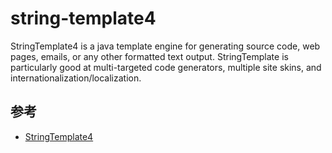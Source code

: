 # string-template4

StringTemplate4 is a java template engine for generating source code, web pages, emails, or any other formatted text output. StringTemplate is particularly good at multi-targeted code generators, multiple site skins, and internationalization/localization.


## 参考

- [StringTemplate4](https://github.com/antlr/stringtemplate4)


